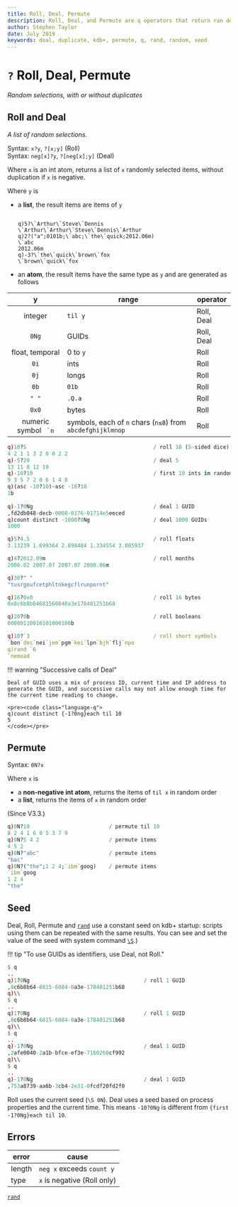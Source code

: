 ```yaml
---
title: Roll, Deal, Permute
description: Roll, Deal, and Permute are q operators that return ran dom selections, with or without duplicates
author: Stephen Taylor
date: July 2019
keywords: deal, duplicate, kdb+, permute, q, rand, random, seed
---
```

# `?` Roll, Deal, Permute

_Random selections, with or without duplicates_






## Roll and Deal

_A list of random selections._

Syntax: `x?y`, `?[x;y]` (Roll)  
Syntax: `neg[x]?y`, `?[neg[x];y]` (Deal) 

Where `x` is an int atom, returns a list of `x` randomly selected items, without duplication if `x` is negative. 

Where `y` is

-   a **list**, the result items are items of `y`
    <pre><code class="language-q">
    q)5?\`Arthur\`Steve\`Dennis
    \`Arthur\`Arthur\`Steve\`Dennis\`Arthur
    q)2?("a";0101b;\`abc;\`the\`quick;2012.06m)
    \`abc
    2012.06m
    q)-3?\`the\`quick\`brown\`fox
    \`brown\`quick\`fox
    </code></pre>

-   an **atom**, the result items have the same type as `y` and are generated as follows

y                       | range        | operator
:----------------------:|--------------|----------
integer                 | `til y`      | Roll, Deal
`0Ng`                   | GUIDs        | Roll, Deal
float, temporal         | 0 to `y`     | Roll 
`0i`                    | ints         | Roll 
`0j`                    | longs        | Roll 
`0b`                    | `01b`        | Roll 
`" "`                   | `.Q.a`       | Roll 
`0x0`                   | bytes        | Roll
numeric symbol `` `n``  | symbols, each of `n` chars (`n≤8`) from `abcdefghijklmnop` | Roll 


```q
q)10?5                                        / roll 10 (5-sided dice)
4 2 1 1 3 2 0 0 2 2   
q)-5?20                                       / deal 5 
13 11 8 12 19   
q)-10?10                                      / first 10 ints in random order
9 3 5 7 2 0 6 1 4 8
q)(asc -10?10)~asc -10?10
1b
   
q)-1?0Ng                                      / deal 1 GUID
,fd2db048-decb-0008-0176-01714e5eeced
q)count distinct -1000?0Ng                    / deal 1000 GUIDs
1000

q)5?4.5                                       / roll floats
3.13239 1.699364 2.898484 1.334554 3.085937 

q)4?2012.09m                                  / roll months    
2006.02 2007.07 2007.07 2008.06m

q)30?" "
"tusrgoufcetphltnkegcflrunpornt"

q)16?0x0                                      / roll 16 bytes
0x8c6b8b64681560840a3e178401251b68

q)20?0b                                       / roll booleans
00000110010101000100b

q)10?`3                                       / roll short symbols
`bon`dec`nei`jem`pgm`kei`lpn`bjh`flj`npo
q)rand `6
`nemoad
```


!!! warning "Successive calls of Deal"

    Deal of GUID uses a mix of process ID, current time and IP address to generate the GUID, and successive calls may not allow enough time for the current time reading to change. 

    <pre><code class="language-q">
    q)count distinct {-1?0ng}each til 10
    5
    </code></pre>


## Permute

Syntax: `0N?x`

Where `x` is

-   a **non-negative int atom**, returns the items of `til x` in random order
-   a **list**, returns the items of `x` in random order

(Since V3.3.)

```q
q)0N?10                         / permute til 10
8 2 4 1 6 0 5 3 7 9
q)0N?5 4 2                      / permute items
4 5 2
q)0N?"abc"                      / permute items
"bac"
q)0N?("the";1 2 4;`ibm`goog)    / permute items
`ibm`goog
1 2 4
"the"
```


## Seed

Deal, Roll, Permute and [`rand`](rand.md) use a constant seed on kdb+ startup: scripts using them can be repeated with the same results. You can see and set the value of the seed with system command [`\S`](../basics/syscmds.md#s-random-seed).)

!!! tip "To use GUIDs as identifiers, use Deal, not Roll."

```q
$ q
..
q)1?0Ng                                    / roll 1 GUID
,8c6b8b64-6815-6084-0a3e-178401251b68
q)\\
$ q
..
q)1?0Ng                                    / roll 1 GUID
,8c6b8b64-6815-6084-0a3e-178401251b68
q)\\
$ q
..
q)-1?0Ng                                   / deal 1 GUID
,2afe0040-2a1b-bfce-ef3e-7160260cf992
q)\\
$ q
..
q)-1?0Ng                                   / deal 1 GUID
,753a8739-aa6b-3cb4-2e31-0fcdf20fd2f0
```

Roll uses the current seed (`\S 0N`). Deal uses a seed based on process properties and the current time. This means `-10?0Ng` is different from `{first -1?0Ng}each til 10`.


## Errors

error  | cause
-------|-----------------------------
length | `neg x` exceeds `count y` 
type   | `x` is negative (Roll only)


<i class="far fa-hand-point-right"></i>
[`rand`](rand.md)